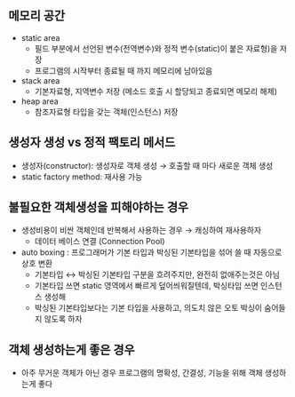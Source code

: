 ## 메모리 공간



- static area
    - 필드 부분에서 선언된 변수(전역변수)와 정적 변수(static)이 붙은 자료형)을 저장
    - 프로그램의 시작부터 종료될 때 까지 메모리에 남아있음
- stack area
    - 기본자료형, 지역변수 저장 (메소드 호출 시 할당되고 종료되면 메모리 해제)
- heap area
    - 참조자료형 타입을 갖는 객체(인스턴스) 저장


## 생성자 생성 vs 정적 팩토리 메서드

- 생성자(constructor): 생성자로 객체 생성 → 호출할 때 마다 새로운 객체 생성
- static factory method: 재사용 가능

## 불필요한 객체생성을 피해야하는 경우

- 생성비용이 비싼 객체인데 반복해서 사용하는 경우 → 캐싱하여 재사용하자
    - 데이터 베이스 연결 (Connection Pool)
- auto boxing : 프로그래머가 기본 타입과 박싱된 기본타입을 섞어 쓸 때 자동으로 상호 변환
    - 기본타입 ↔ 박싱된 기본타입 구분을 흐려주지만, 완전히 없애주는것은 아님
    - 기본타입 쓰면 static 영역에서 빠르게 덮어씌워질텐데, 박싱타입 쓰면 인스턴스 생성해
    - 박싱된 기본타입보다는 기본 타입을 사용하고, 의도치 않은 오토 박싱이 숨어들지 않도록 하자

      


## 객체 생성하는게 좋은 경우

- 아주 무거운 객체가 아닌 경우 프로그램의 명확성, 간결성, 기능을 위해 객체 생성하는게 좋다